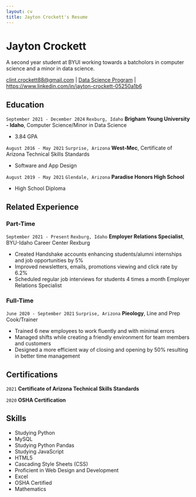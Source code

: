 ```yaml
---
layout: cv
title: Jayton Crockett's Resume
---
```

# Jayton Crockett
A second year student at BYUI working towards a batcholors in computer science and a minor in data science.

<div id="webaddress">
<a href="datascience@byui.edu">clint.crockett88@gmail.com</a>
| <a href="https://byuidatascience.github.io/development.html">Data Science Program</a>
| <a href="https://www.linkedin.com/groups/13537407/">https://www.linkedin.com/in/jayton-crockett-05250a1b6</a>
<!-- | <a href="https://github.com/byuids-resumes">GitHub</a> -->
</div>

<!-- https://www.monique.tech/the-art-of-markdown -->

## Education

`September 2021 - December 2024`
`Rexburg, Idaho`
__Brigham Young University - Idaho__, Computer Science/Minor in Data Science

- 3.84 GPA

`August 2016 - May 2021`
`Surprise, Arizona`
__West-Mec__, Certificate of Arizona Technical Skills Standards 

- Software and App Design

`August 2019 - May 2021`
`Glendale, Arizona`
__Paradise Honors High School__
- High School Diploma 




## Related Experience

### Part-Time

`September 2021 - Present`
`Rexburg, Idaho`
__Employer Relations Specialist__, BYU-Idaho Career Center Rexburg 

- Created Handshake accounts enhancing students/alumni internships and job opportunities by 5% 
- Improved newsletters, emails, promotions viewing and click rate by 6.2% 
- Scheduled regular job interviews for students 4 times a month Employer Relations Specialist 

### Full-Time

`June 2020 - September 2021`
`Surprise, Arizona`
__Pieology__, Line and Prep Cook/Trainer

- Trained 6 new employees to work fluently and with minimal errors 
- Managed shifts while creating a friendly environment for team members and customers 
- Designed a more efficient way of closing and opening by 50% resulting in better time management 

## Certifications

`2021`
__Certificate of Arizona Technical Skills Standards__

`2020`
__OSHA Certification__

## Skills

- Studying Python 
- MySQL
- Studying Python Pandas
- Studying JavaScript 
- HTML5 
- Cascading Style Sheets (CSS) 
- Proficient in Web Design and Development 
- Excel
- OSHA Certified
- Mathematics 


<!-- ### Footer

Last updated: Dec 2022 -->


